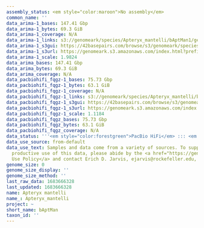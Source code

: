 ```yaml
---
assembly_status: <em style="color:maroon">No assembly</em>
common_name: ''
data_arima-1_bases: 147.41 Gbp
data_arima-1_bytes: 69.3 GiB
data_arima-1_coverage: N/A
data_arima-1_links: s3://genomeark/species/Apteryx_mantelli/bAptMan1/genomic_data/arima/<br>
data_arima-1_s3gui: https://42basepairs.com/browse/s3/genomeark/species/Apteryx_mantelli/bAptMan1/genomic_data/arima/
data_arima-1_s3url: https://genomeark.s3.amazonaws.com/index.html?prefix=species/Apteryx_mantelli/bAptMan1/genomic_data/arima/
data_arima-1_scale: 1.9824
data_arima_bases: 147.41 Gbp
data_arima_bytes: 69.3 GiB
data_arima_coverage: N/A
data_pacbiohifi_fqgz-1_bases: 75.73 Gbp
data_pacbiohifi_fqgz-1_bytes: 63.1 GiB
data_pacbiohifi_fqgz-1_coverage: N/A
data_pacbiohifi_fqgz-1_links: s3://genomeark/species/Apteryx_mantelli/bAptMan1/genomic_data/pacbio_hifi/<br>
data_pacbiohifi_fqgz-1_s3gui: https://42basepairs.com/browse/s3/genomeark/species/Apteryx_mantelli/bAptMan1/genomic_data/pacbio_hifi/
data_pacbiohifi_fqgz-1_s3url: https://genomeark.s3.amazonaws.com/index.html?prefix=species/Apteryx_mantelli/bAptMan1/genomic_data/pacbio_hifi/
data_pacbiohifi_fqgz-1_scale: 1.1184
data_pacbiohifi_fqgz_bases: 75.73 Gbp
data_pacbiohifi_fqgz_bytes: 63.1 GiB
data_pacbiohifi_fqgz_coverage: N/A
data_status: '''<em style="color:forestgreen">PacBio HiFi</em> ::: <em style="color:forestgreen">Arima</em>'''
data_use_source: from-default
data_use_text: Samples and data come from a variety of sources. To support fair and
  productive use of this data, please abide by the <a href="https://genome10k.soe.ucsc.edu/data-use-policies/">Data
  Use Policy</a> and contact Erich D. Jarvis, ejarvis@rockefeller.edu, with any questions.
genome_size: 0
genome_size_display: ''
genome_size_method: ''
last_raw_data: 1683666328
last_updated: 1683666328
name: Apteryx mantelli
name_: Apteryx_mantelli
project: ~
short_name: bAptMan
taxon_id: ''
---
```

